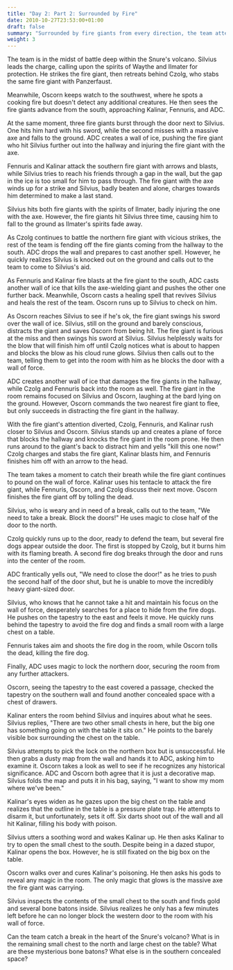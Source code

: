 ```yaml
---
title: "Day 2: Part 2: Surrounded by Fire"
date: 2010-10-27T23:53:00+01:00
draft: false
summary: "Surrounded by fire giants from every direction, the team attempts to fight there way to safety"
weight: 3
---
```


The team is in the midst of battle deep within the Snure's volcano. Silvius leads the charge, calling upon the spirits of Waythe and Ilmater for protection. He strikes the fire giant, then retreats behind Czolg, who stabs the same fire giant with Panzerfaust.

Meanwhile, Oscorn keeps watch to the southwest, where he spots a cooking fire but doesn't detect any additional creatures. He then sees the fire giants advance from the south, approaching Kalinar, Fennuris, and ADC.

At the same moment, three fire giants burst through the door next to Silvius. One hits him hard with his sword, while the second misses with a massive axe and falls to the ground. ADC creates a wall of ice, pushing the fire giant who hit Silvius further out into the hallway and injuring the fire giant with the axe.

Fennuris and Kalinar attack the southern fire giant with arrows and blasts, while Silvius tries to reach his friends through a gap in the wall, but the gap in the ice is too small for him to pass through. The fire giant with the axe winds up for a strike and Silvius, badly beaten and alone, charges towards him determined to make a last stand.

Silvius hits both fire giants with the spirits of Ilmater, badly injuring the one with the axe. However, the fire giants hit Silvius three time, causing him to fall to the ground as Ilmater's spirits fade away.

As Czolg continues to battle the northern fire giant with vicious strikes, the rest of the team is fending off the fire giants coming from the hallway to the south. ADC drops the wall and prepares to cast another spell. However, he quickly realizes Silvius is knocked out on the ground and calls out to the team to come to Silvius's aid.

As Fennuris and Kalinar fire blasts at the fire giant to the south, ADC casts another wall of ice that kills the axe-wielding giant and pushes the other one further back. Meanwhile, Oscorn casts a healing spell that revives Silvius and heals the rest of the team. Oscorn runs up to Silvius to check on him.

As Oscorn reaches Silvius to see if he's ok, the fire giant swings his sword over the wall of ice. Silvius, still on the ground and barely conscious, distracts the giant and saves Oscorn from being hit. The fire giant is furious at the miss and then swings his sword at Silvius. Silvius helplessly waits for the blow that will finish him off until Czolg notices what is about to happen and blocks the blow as his cloud rune glows. Silvius then calls out to the team, telling them to get into the room with him as he blocks the door with a wall of force.

ADC creates another wall of ice that damages the fire giants in the hallway, while Czolg and Fennuris back into the room as well. The fire giant in the room remains focused on Silvius and Oscorn, laughing at the bard lying on the ground. However, Oscorn commands the two nearest fire giant to flee, but only succeeds in distracting the fire giant in the hallway. 

With the fire giant's attention diverted, Czolg, Fennuris, and Kalinar rush closer to Silvius and Oscorn. Silvius stands up and creates a plane of force that blocks the hallway and knocks the fire giant in the room prone. He then runs around to the giant's back to distract him and yells "kill this one now!" Czolg charges and stabs the fire giant, Kalinar blasts him, and Fennuris finishes him off with an arrow to the head.

The team takes a moment to catch their breath while the fire giant continues to pound on the wall of force. Kalinar uses his tentacle to attack the fire giant, while Fennuris, Oscorn, and Czolg discuss their next move. Oscorn finishes the fire giant off by tolling the dead.

Silvius, who is weary and in need of a break, calls out to the team, "We need to take a break. Block the doors!" He uses magic to close half of the door to the north.

Czolg quickly runs up to the door, ready to defend the team, but several fire dogs appear outside the door. The first is stopped by Czolg, but it burns him with its flaming breath. A second fire dog breaks through the door and runs into the center of the room.

ADC frantically yells out, "We need to close the door!" as he tries to push the second half of the door shut, but he is unable to move the incredibly heavy giant-sized door.

Silvius, who knows that he cannot take a hit and maintain his focus on the wall of force, desperately searches for a place to hide from the fire dogs. He pushes on the tapestry to the east and feels it move. He quickly runs behind the tapestry to avoid the fire dog and finds a small room with a large chest on a table.

Fennuris takes aim and shoots the fire dog in the room, while Oscorn tolls the dead, killing the fire dog.

Finally, ADC uses magic to lock the northern door, securing the room from any further attackers.

Oscorn, seeing the tapestry to the east covered a passage, checked the tapestry on the southern wall and found another concealed space with a chest of drawers. 

Kalinar enters the room behind Silvius and inquires about what he sees. Silvius replies, "There are two other small chests in here, but the big one has something going on with the table it sits on." He points to the barely visible box surrounding the chest on the table.

Silvius attempts to pick the lock on the northern box but is unsuccessful. He then grabs a dusty map from the wall and hands it to ADC, asking him to examine it. Oscorn takes a look as well to see if he recognizes any historical significance. ADC and Oscorn both agree that it is just a decorative map. Silvius folds the map and puts it in his bag, saying, "I want to show my mom where we've been."

Kalinar's eyes widen as he gazes upon the big chest on the table and realizes that the outline in the table is a pressure plate trap. He attempts to disarm it, but unfortunately, sets it off. Six darts shoot out of the wall and all hit Kalinar, filling his body with poison.

Silvius utters a soothing word and wakes Kalinar up. He then asks Kalinar to try to open the small chest to the south. Despite being in a dazed stupor, Kalinar opens the box. However, he is still fixated on the big box on the table.

Oscorn walks over and cures Kalinar's poisoning. He then asks his gods to reveal any magic in the room. The only magic that glows is the massive axe the fire giant was carrying.

Silvius inspects the contents of the small chest to the south and finds gold and several bone batons inside. Silvius realizes he only has a few minutes left before he can no longer block the western door to the room with his wall of force.

Can the team catch a break in the heart of the Snure's volcano? What is in the remaining small chest to the north and large chest on the table? What are these mysterious bone batons? What else is in the southern concealed space? 



